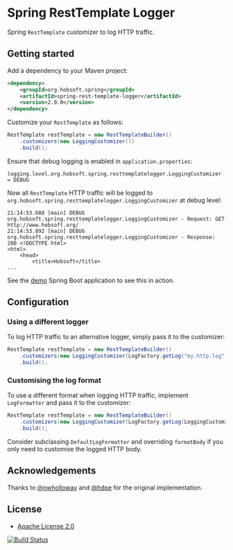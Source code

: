 # Spring RestTemplate Logger

Spring `RestTemplate` customizer to log HTTP traffic.

## Getting started

Add a dependency to your Maven project:

```xml
<dependency>
	<groupId>org.hobsoft.spring</groupId>
	<artifactId>spring-rest-template-logger</artifactId>
	<version>2.0.0</version>
</dependency>
```

Customize your `RestTemplate` as follows:

```java
RestTemplate restTemplate = new RestTemplateBuilder()
	.customizers(new LoggingCustomizer())
	.build();
```

Ensure that debug logging is enabled in `application.properties`:

```properties
logging.level.org.hobsoft.spring.resttemplatelogger.LoggingCustomizer = DEBUG
```

Now all `RestTemplate` HTTP traffic will be logged to `org.hobsoft.spring.resttemplatelogger.LoggingCustomizer` at debug
level:

```
21:14:53.688 [main] DEBUG org.hobsoft.spring.resttemplatelogger.LoggingCustomizer - Request: GET http://www.hobsoft.org/ 
21:14:53.892 [main] DEBUG org.hobsoft.spring.resttemplatelogger.LoggingCustomizer - Response: 200 <!DOCTYPE html>
<html>
	<head>
		<title>Hobsoft</title>
...
```

See the [demo](demo) Spring Boot application to see this in action.

## Configuration

### Using a different logger

To log HTTP traffic to an alternative logger, simply pass it to the customizer: 

```java
RestTemplate restTemplate = new RestTemplateBuilder()
	.customizers(new LoggingCustomizer(LogFactory.getLog("my.http.log")))
	.build();
```

### Customising the log format

To use a different format when logging HTTP traffic, implement `LogFormatter` and pass it to the customizer: 

```java
RestTemplate restTemplate = new RestTemplateBuilder()
	.customizers(new LoggingCustomizer(LogFactory.getLog(LoggingCustomizer.class), new MyLogFormatter()))
	.build();
```

Consider subclassing `DefaultLogFormatter` and overriding `formatBody` if you only need to customise the logged HTTP
body.

## Acknowledgements

Thanks to [@nwholloway](https://github.com/nwholloway) and [@hdpe](https://github.com/hdpe) for the original
implementation.

## License

* [Apache License 2.0](http://www.apache.org/licenses/LICENSE-2.0.html)

[![Build Status](https://travis-ci.org/markhobson/spring-rest-template-logger.svg?branch=master)](https://travis-ci.org/markhobson/spring-rest-template-logger)
